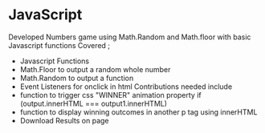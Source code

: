 # JavaScript
Developed Numbers game using Math.Random and Math.floor with basic Javascript functions
Covered ;
- Javascript Functions
- Math.Floor to output a random whole number
- Math.Random to output a function
- Event Listeners for onclick in html
Contributions needed include 
- function to trigger css "WINNER" animation property if (output.innerHTML === output1.innerHTML)
- function to display winning outcomes in another p tag using innerHTML
- Download Results on page

